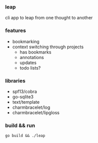 ### leap
cli app to leap from one thought to another


### features
- bookmarking
- context switching through projects
    - has bookmarks
    - annotations
    - updates
    - todo lists?

### libraries
- spf13/cobra
- go-sqlite3
- text/template
- charmbracelet/log
- charmbracelet/lipgloss

### build && run
```
go build && ./leap
```

